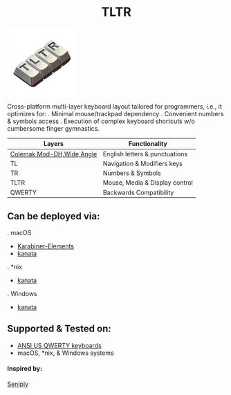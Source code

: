 <h1 align='center'> TLTR </h1>
<img align='center' src='./assets/logo.png' alt='Logo for the layout' height='160' />

Cross-platform multi-layer keyboard layout tailored for programmers, i.e., it optimizes for:
  . Minimal mouse/trackpad dependency
  . Convenient numbers & symbols access
  . Execution of complex keyboard shortcuts w/o cumbersome finger gymnastics.

| Layers                                                                                 | Functionality                  |
| ------                                                                                 | -------------                  |
| [Colemak Mod-DH,Wide,Angle](https://github.com/ColemakMods/mod-dh?tab=readme-ov-file)  | English letters & punctuations |
| TL                                                                                     | Navigation & Modifiers keys    |
| TR                                                                                     | Numbers & Symbols              |
| TLTR                                                                                   | Mouse, Media & Display control |
| QWERTY                                                                                 | Backwards Compatibility        |

## Can be deployed via:
. macOS
  - [Karabiner-Elements](https://github.com/pqrs-org/Karabiner-Elements)
  - [kanata](https://github.com/jtroo/kanata/)

. *nix
  - [kanata](https://github.com/jtroo/kanata/)

. Windows
  - [kanata](https://github.com/jtroo/kanata/)

## Supported & Tested on:
- [ ANSI US QWERTY keyboards ](https://en.m.wikipedia.org/wiki/File:ANSI_US_QWERTY_(Windows).svg)
- macOS, *nix, & Windows systems

#### Inspired by:
[Seniply](https://github.com/stevep99/seniply)
